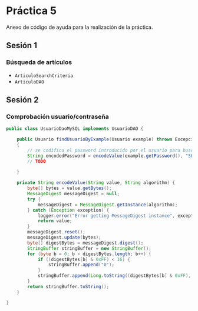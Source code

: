 # Práctica 5

Anexo de código de ayuda para la realización de la práctica.


## Sesión 1

### Búsqueda de artículos
- `ArticuloSearchCriteria`
- `ArticuloDAO`


## Sesión 2

### Comprobación usuario/contraseña

```java
public class UsuarioDaoMySQL implements UsuarioDAO {

	public Usuario findUsuarioByExample(Usuario example) throws ExcepcionDeAplicacion 
	{
		// se codifica el password introducido por el usuario para buscarlo en BD
		String encodedPassword = encodeValue(example.getPassword(), "SHA");
		// TODO
		 
	}

    private String encodeValue(String value, String algorithm) {
        byte[] bytes = value.getBytes();
        MessageDigest messageDigest = null;
        try {
            messageDigest = MessageDigest.getInstance(algorithm);
        } catch (Exception exception) {
            logger.error("Error getting MessageDigest instance", exception);
            return value;
        }
        messageDigest.reset();
        messageDigest.update(bytes);
        byte[] digestBytes = messageDigest.digest();
        StringBuffer stringBuffer = new StringBuffer();
        for (byte b = 0; b < digestBytes.length; b++) {
            if ((digestBytes[b] & 0xFF) < 16) {
                stringBuffer.append("0");
            }
            stringBuffer.append(Long.toString((digestBytes[b] & 0xFF), 16));
        }
        return stringBuffer.toString();
    }

}
```
